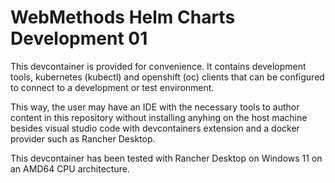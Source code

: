 # WebMethods Helm Charts Development 01

This devcontainer is provided for convenience. It contains development tools, kubernetes (kubectl) and openshift (oc) clients that can be configured to connect to a development or test environment.

This way, the user may have an IDE with the necessary tools to author content in this repository without installing anyhing on the host machine besides visual studio code with devcontainers extension and a docker provider such as Rancher Desktop.

This devcontainer has been tested with Rancher Desktop on Windows 11 on an AMD64 CPU architecture.
